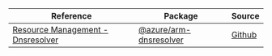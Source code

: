 | Reference | Package | Source |
|---|---|---|
|[Resource Management - Dnsresolver](arm-dnsresolver-readme)|[@azure/arm-dnsresolver](https://www.npmjs.com/package/@azure/arm-dnsresolver)|[Github](https://github.com/Azure/azure-sdk-for-js/blob/main/sdk/dnsresolver/arm-dnsresolver)|
